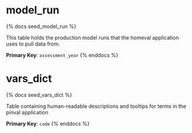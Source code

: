 # model_run

{% docs seed_model_run %}

This table holds the production model runs that the homeval application uses to pull data from.

**Primary Key**: `assessment_year`
{% enddocs %}

# vars_dict

{% docs seed_vars_dict %}

Table containing human-readable descriptions and tooltips for terms in the pinval application

**Primary Key**: `code`
{% enddocs %}